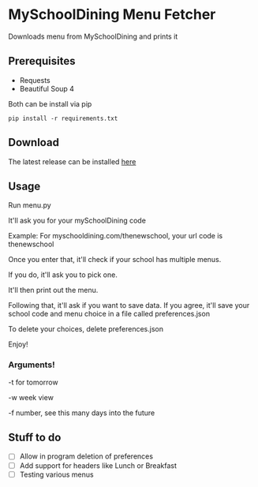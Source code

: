 # MySchoolDining Menu Fetcher
Downloads menu from MySchoolDining and prints it

## Prerequisites
* Requests
* Beautiful Soup 4

Both can be install via pip

`pip install -r requirements.txt`

## Download
The latest release can be installed [here](https://github.com/katzrkool/mySchoolDining/releases)

## Usage
Run menu.py

It'll ask you for your mySchoolDining code

Example: For myschooldining.com/thenewschool, your url code is thenewschool

Once you enter that, it'll check if your school has multiple menus.

If you do, it'll ask you to pick one.

It'll then print out the menu.

Following that, it'll ask if you want to save data. If you agree, it'll save your school code and menu choice in a file called preferences.json

To delete your choices, delete preferences.json

Enjoy!

### Arguments!
-t for tomorrow

-w week view

-f number, see this many days into the future

## Stuff to do
- [ ] Allow in program deletion of preferences
- [ ] Add support for headers like Lunch or Breakfast
- [ ] Testing various menus
